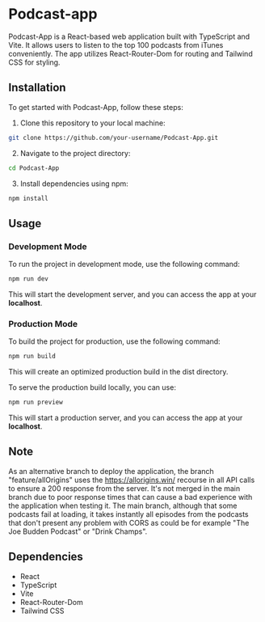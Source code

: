 # Podcast-app
Podcast-App is a React-based web application built with TypeScript and Vite. It allows users to listen to the top 100 podcasts from iTunes conveniently. The app utilizes React-Router-Dom for routing and Tailwind CSS for styling.

## Installation
To get started with Podcast-App, follow these steps:

1. Clone this repository to your local machine:
```bash
git clone https://github.com/your-username/Podcast-App.git
```

2. Navigate to the project directory:
```bash
cd Podcast-App
```

3. Install dependencies using npm:
```bash
npm install
```

## Usage
### Development Mode
To run the project in development mode, use the following command:
```bash
npm run dev
```

This will start the development server, and you can access the app at your **localhost**.

### Production Mode
To build the project for production, use the following command:
```bash
npm run build
```

This will create an optimized production build in the dist directory.

To serve the production build locally, you can use:
```bash
npm run preview
```

This will start a production server, and you can access the app at your **localhost**.

## Note
As an alternative branch to deploy the application, the branch "feature/allOrigins" uses the https://allorigins.win/ recourse in all API calls to ensure a 200 response from the server. It's not merged in the main branch due to poor response times that can cause a bad experience with the application when testing it. The main branch, although that some podcasts fail at loading, it takes instantly all episodes from the podcasts that don't present any problem with CORS as could be for example "The Joe Budden Podcast" or "Drink Champs".

## Dependencies
- React
- TypeScript
- Vite
- React-Router-Dom
- Tailwind CSS

